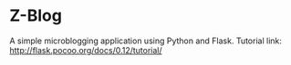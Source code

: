 # Z-Blog
A simple microblogging application using Python and Flask. Tutorial link: http://flask.pocoo.org/docs/0.12/tutorial/

